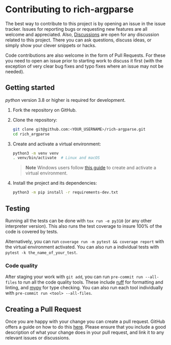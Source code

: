 # Contributing to rich-argparse

The best way to contribute to this project is by opening an issue in the issue tracker. Issues for
reporting bugs or requesting new features are all welcome and appreciated. Also, [Discussions] are
open for any discussion related to this project. There you can ask questions, discuss ideas, or
simply show your clever snippets or hacks.

Code contributions are also welcome in the form of Pull Requests. For these you need to open an
issue prior to starting work to discuss it first (with the exception of very clear bug fixes and
typo fixes where an issue may not be needed).

## Getting started

*python* version 3.8 or higher is required for development.

1. Fork the repository on GitHub.

2. Clone the repository:

   ```sh
   git clone git@github.com:<YOUR_USERNAME>/rich-argparse.git
   cd rich_argparse
   ```
3. Create and activate a virtual environment:

   ```sh
   python3 -m venv venv
   . venv/bin/activate  # Linux and macOS
   ```
   > **Note**
   > Windows users follow [this guide][venv-guide] to create and activate a virtual environment.

4. Install the project and its dependencies:

   ```sh
   python3 -m pip install -r requirements-dev.txt
   ```

## Testing

Running all the tests can be done with `tox run -e py310` (or any other interpreter version). This
also runs the test coverage to insure 100% of the code is covered by tests.

Alternatively, you can run `coverage run -m pytest && coverage report` with the virtual environment
activated. You can also run a individual tests with `pytest -k the_name_of_your_test`.

### Code quality

After staging your work with `git add`, you can run `pre-commit run --all-files` to run all the
code quality tools. These include [ruff] for formatting and linting, and [mypy] for
type checking. You can also run each tool individually with `pre-commit run <tool> --all-files`.

## Creating a Pull Request

Once you are happy with your change you can create a pull request. GitHub offers a guide on how to
do this [here][PR]. Please ensure that you include a good description of what your change does in
your pull request, and link it to any relevant issues or discussions.

[Discussions]: https://github.com/hamdanal/rich-argparse/discussions
[mypy]: https://mypy.readthedocs.io/en/stable/
[ruff]: https://docs.astral.sh/ruff/
[PR]: https://docs.github.com/en/pull-requests/collaborating-with-pull-requests/proposing-changes-to-your-work-with-pull-requests/creating-a-pull-request-from-a-fork
[venv-guide]: https://packaging.python.org/en/latest/guides/installing-using-pip-and-virtual-environments/#creating-a-virtual-environment
